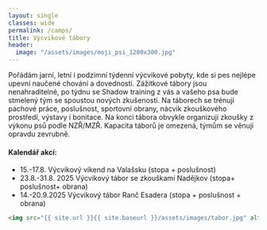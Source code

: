 ```yaml
---
layout: single
classes: wide
permalink: /camps/
title: Výcvikové tábory
header:
  image: "/assets/images/moji_psi_1280x300.jpg"
---
```


Pořádám jarní, letní i podzimní týdenní výcvikové pobyty, kde si pes nejlépe upevní naučené chování a dovednosti. Zážitkové tábory jsou nenahraditelné, po týdnu se Shadow training z vás a vašeho psa bude stmelený tým se spoustou nových zkušeností. Na táborech se trénují pachové práce, poslušnost, sportovní obrany, nácvik zkouškového prostředí, výstavy i bonitace. Na konci tábora obvykle organizuji zkoušky z výkonu psů podle NZŘ/MZŘ. Kapacita táborů je omezená, týmům se věnuji opravdu zevrubně.

#### Kalendář akcí:
* 15.-17.8. Výcvikový víkend na Valašsku (stopa + poslušnost)
* 23.8.-31.8. 2025 Výcvikový tábor se zkouškami Nadějkov (stopa+ poslušnost+ obrana)
* 14.-20.9.2025 Výcvikový tábor Ranč Esadera (stopa + poslušnost + obrana)



```html
<img src="{{ site.url }}{{ site.baseurl }}/assets/images/tabor.jpg" alt="plakat k vycvikovemu taboru">
```